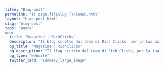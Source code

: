 ```yaml
---
title: "Blog-post"
permalink: "{{ page.fileSlug }}/index.html"
layout: "blog-post.html"
slug: "blog-post"
tags: "pages"
seo:
  title: "Magazine | RichClicks"
  description: "Il blog scritto dal team di Rich Clicks, per la tua azienda: approfondimenti, analisi e curiosità su SEO, Social, Search, E-Commerce, PPC, Google e molto altro."
  og_title: "Magazine | RichClicks"
  og_description: "Il blog scritto dal team di Rich Clicks, per la tua azienda: approfondimenti, analisi e curiosità su SEO, Social, Search, E-Commerce, PPC, Google e molto altro."
  og_type: "website"
  twitter_card: "summary_large_image"
---
```



